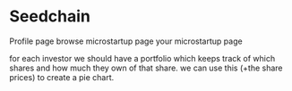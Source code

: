 # Seedchain

Profile page
browse microstartup page
your microstartup page

for each investor we should have a portfolio which keeps track of which shares and how much they own of that share. we can use this (+the share prices) to create a pie chart.